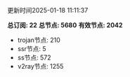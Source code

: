更新时间2025-01-18 11:11:37

**总订阅: 22**
**总节点: 5680**
**有效节点: 2042**
- trojan节点: 210
- ssr节点: 5
- ss节点: 572
- v2ray节点: 1255

